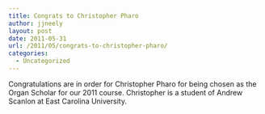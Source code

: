 ```yaml
---
title: Congrats to Christopher Pharo
author: jjneely
layout: post
date: 2011-05-31
url: /2011/05/congrats-to-christopher-pharo/
categories:
  - Uncategorized
---
```

Congratulations are in order for Christopher Pharo for being chosen as the Organ Scholar for our 2011 course. Christopher is a student of Andrew Scanlon at East Carolina University.